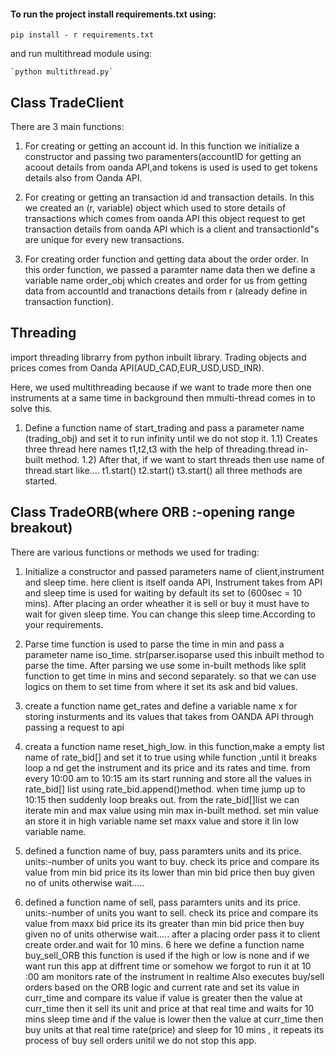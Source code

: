 #### To run the project install requirements.txt using:
  `pip install - r requirements.txt`
  
  and run multithread module using:
  
    `python multithread.py`
    
    
    
 ## Class TradeClient
 There are 3 main functions:
 1. For creating or getting an account id.
    In this function we initialize a constructor and passing two paramenters(accountID for getting an acoout details from oanda API,and tokens is used is used to get tokens details also from Oanda API.
   
 2. For creating or getting an transaction id and transaction details.
    In this we created an (r, variable) object which used to store details of transactions which comes from oanda API this object request to get transaction details from oanda API which is a client and transactionId"s are unique for every new transactions.
  
 3. For creating order function and getting data about the order order.
    In this order function, we passed a paramter name data then we define a variable name order_obj  which creates and order for us from getting data from accountId and tranactions details from r (already define in transaction function).
    
    
    
 ## Threading
 import threading librarry from python inbuilt library.
 Trading objects and prices comes from Oanda API(AUD_CAD,EUR_USD,USD_INR).
 
 Here, we used multithreading because if we want to trade more then one instruments at a same time in background then mmulti-thread comes in to solve this.
 1.  Define a function name of start_trading and pass a parameter name (trading_obj) and set it to run infinity until we do not stop it.
     1.1) Creates three thread here names t1,t2,t3 with the help of threading.thread in-built method.
     1.2) After that, if we want to start threads then use name of thread.start like....
          t1.start()
          t2.start()
          t3.start()
          all three methods are started.
 ## Class TradeORB(where ORB :-opening range breakout)
 There are various functions or methods we used for trading:
  1. Initialize a constructor and passed parameters name of client,instrument and sleep time. here client is itself oanda API, Instrument takes from API and sleep time is used for waiting by default its set to (600sec = 10 mins). After placing an order wheather it is sell or buy it must have to wait for given sleep time. You can change this sleep time.According to your requirements.
  
  2. Parse time function is used to parse the time in min and pass a parameter name iso_time.
     str(parser.isoparse used this inbuilt method to parse the time.
     After parsing we use some in-built methods like split function to get time in mins and second separately. so that we can use logics on them to set time from where it set its ask and bid values.
     
  3. create a function name get_rates and define a variable name x for storing insturments and its values that takes from OANDA API through passing a request to api
 
  4. creata a function name reset_high_low.
      in this function,make a empty list name of rate_bid[] and set it to true using while function ,until it breaks loop a nd get the instrument and its price and its rates and         time.
      from every 10:00 am to 10:15 am its start running and store all the values in rate_bid[] list using rate_bid.append()method. when time jump up to 10:15 then suddenly loop breaks out.
      from the rate_bid[]list we can iterate min and max value using min max in-built method.
      set min value an store it in high variable name
      set maxx value and store it lin low variable name.
  5. defined  a function name of buy, pass paramters units and its price.
  units:-number of units you want to buy.
  check its price and compare its value from min bid price its its lower than min bid price then buy given no of units otherwise wait.....
  6. defined  a function name of sell, pass paramters units and its price.
  units:-number of units you want to sell.
  check its price and compare its value from maxx bid price its its greater than min bid price then buy given no of units otherwise wait.....
  after a placing order pass it to client  create order.and wait for 10 mins.
  6 here we define a function name buy_sell_ORB
  this function is used if the high or low is none and if we want run this app at diffrent time or somehow we forgot to run it at 10 :00 am
   monitors rate of the instrument in realtime Also executes buy/sell orders based on the ORB logic and current rate and set its value in curr_time and compare its value if value is greater then the value at curr_time then it sell its unit and price at that real time and waits for 10 mins sleep time and if the value is lower then the value at curr_time then buy units at that real time rate(price) and sleep for 10 mins ,
   it repeats its process of buy sell orders unitil we do not stop this app.

   
  
      
      
  
 
          
          
     
